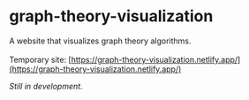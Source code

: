 # graph-theory-visualization
A website that visualizes graph theory algorithms.
<br>
<br>
Temporary site: [https://graph-theory-visualization.netlify.app/](https://graph-theory-visualization.netlify.app/)

*Still in development.*
